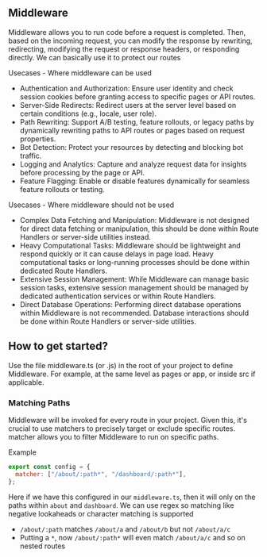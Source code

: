 ## Middleware

Middleware allows you to run code before a request is completed. Then, based on the incoming request, you can modify the response by rewriting, redirecting, modifying the request or response headers, or responding directly. We can basically use it to protect our routes

Usecases - Where middleware can be used

- Authentication and Authorization: Ensure user identity and check session cookies before granting access to specific pages or API routes.
- Server-Side Redirects: Redirect users at the server level based on certain conditions (e.g., locale, user role).
- Path Rewriting: Support A/B testing, feature rollouts, or legacy paths by dynamically rewriting paths to API routes or pages based on request properties.
- Bot Detection: Protect your resources by detecting and blocking bot traffic.
- Logging and Analytics: Capture and analyze request data for insights before processing by the page or API.
- Feature Flagging: Enable or disable features dynamically for seamless feature rollouts or testing.

Usecases - Where middleware should not be used

- Complex Data Fetching and Manipulation: Middleware is not designed for direct data fetching or manipulation, this should be done within Route Handlers or server-side utilities instead.
- Heavy Computational Tasks: Middleware should be lightweight and respond quickly or it can cause delays in page load. Heavy computational tasks or long-running processes should be done within dedicated Route Handlers.
- Extensive Session Management: While Middleware can manage basic session tasks, extensive session management should be managed by dedicated authentication services or within Route Handlers.
- Direct Database Operations: Performing direct database operations within Middleware is not recommended. Database interactions should be done within Route Handlers or server-side utilities.

## How to get started?

Use the file middleware.ts (or .js) in the root of your project to define Middleware. For example, at the same level as pages or app, or inside src if applicable.

### Matching Paths

Middleware will be invoked for every route in your project. Given this, it's crucial to use matchers to precisely target or exclude specific routes. matcher allows you to filter Middleware to run on specific paths.

Example

```javascript
export const config = {
  matcher: ["/about/:path*", "/dashboard/:path*"],
};
```

Here if we have this configured in our `middleware.ts`, then it will only on the paths within `about` and `dashboard`. We can use regex so matching like negative lookaheads or character matching is supported

- `/about/:path` matches `/about/a` and `/about/b` but not `/about/a/c`
- Putting a `*`, now `/about/:path*` will even match `/about/a/c` and so on nested routes
